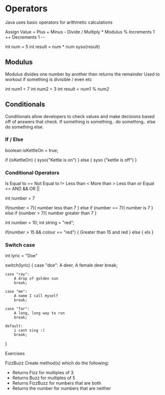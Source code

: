 # Operators

Java uses basic operators for arithmetic calculations 

Assign Value    =
Plus            +
Minus           -
Divide          /
Multiply        *
Modulus         %
Increments 1    ++
Decrements 1    --


int num = 5
int result = num * num
syso(result)

## Modulus

Modulus divides one number by another then returns the remainder
Used to workout if something is divisible / even etc

int num1 = 7
int num2 = 3
int result = num1 % num2

## Conditionals

Conditionals allow developers to check values and make decisions based off of answers that check. 
If something is something.. do something.. else do something else.

### If / Else

boolean isKettleOn = true;

if (isKettleOn) {
    syso("Kettle is on")
} else {
    syso ("kettle is off")
}

### Conditional Operators

Is Equal to         ==
Not Equal to        !=
Less than           <
More than           >
Less than or Equal  <=
AND                 &&
OR                  ||

int number = 7

if(number < 7){
    number less than 7
} else if (number == 7){
    number is 7
} else if (number > 7){
    number greater than 7
}

int number = 10;
int string = "red";

if(number > 15 && colour == "red") {
    Greater than 15 and red 
} else {
    els
}

### Switch case

int lyric = "Doe"

switch(lyric) {
    case "doe":
        A deer, A female deer
        break;

    case "ray":
        A drop of golden sun
        break;
    
    case "me":
        A name I call myself
        break;
    
    case "far":
        A long, long way to run
        break;
    
    default:
        i cant sing :(
        break;

} 

Exercises

FizzBuzz Create method(s) which do the following:
- Returns Fizz for multiples of 3
- Returns Buzz for multiples of 5
- Returns FizzBuzz for numbers that are both
- Returns the number for numbers that are neither







